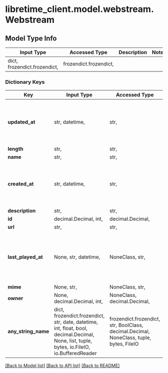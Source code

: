 # libretime_client.model.webstream.Webstream

## Model Type Info
Input Type | Accessed Type | Description | Notes
------------ | ------------- | ------------- | -------------
dict, frozendict.frozendict,  | frozendict.frozendict,  |  | 

### Dictionary Keys
Key | Input Type | Accessed Type | Description | Notes
------------ | ------------- | ------------- | ------------- | -------------
**updated_at** | str, datetime,  | str,  |  | value must conform to RFC-3339 date-time
**length** | str,  | str,  |  | 
**name** | str,  | str,  |  | 
**created_at** | str, datetime,  | str,  |  | value must conform to RFC-3339 date-time
**description** | str,  | str,  |  | 
**id** | decimal.Decimal, int,  | decimal.Decimal,  |  | 
**url** | str,  | str,  |  | 
**last_played_at** | None, str, datetime,  | NoneClass, str,  |  | [optional] value must conform to RFC-3339 date-time
**mime** | None, str,  | NoneClass, str,  |  | [optional] 
**owner** | None, decimal.Decimal, int,  | NoneClass, decimal.Decimal,  |  | [optional] 
**any_string_name** | dict, frozendict.frozendict, str, date, datetime, int, float, bool, decimal.Decimal, None, list, tuple, bytes, io.FileIO, io.BufferedReader | frozendict.frozendict, str, BoolClass, decimal.Decimal, NoneClass, tuple, bytes, FileIO | any string name can be used but the value must be the correct type | [optional]

[[Back to Model list]](../../README.md#documentation-for-models) [[Back to API list]](../../README.md#documentation-for-api-endpoints) [[Back to README]](../../README.md)

